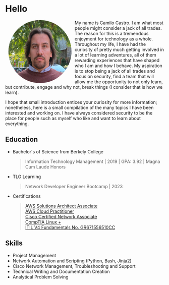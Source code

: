 # Hello

<img align="left" style="width:200px; height:200px; border-radius:50%;" src="Images/Camilo_C.png" hspace="10">

My name is Camilo Castro. I am what most people might consider a jack of all trades. The reason for this is a tremendous enjoyment for technology as a whole. Throughout my life, I have had the curiosity of pretty much getting involved in a lot of learning adventures, all of them rewarding experiences that have shaped who I am and how I behave. My aspiration is to stop being a jack of all trades and focus on security, find a team that will allow me the opportunity to not only learn, but contribute, engage and why not, break things (I consider that is how we learn). 

I hope that small introduction entices your curiosity for more information; nonetheless, here is a small compilation of the many topics I have been interested and working on. I have always considered security to be the place for people such as myself who like and want to learn about everything.


## Education

* Bachelor's of Science from Berkely College
    > Information Technology Management | 2019 | GPA: 3.92 | Magna Cum Laude Honors
* TLG Learning
    > Network Developer Engineer Bootcamp | 2023
* Certifications
    >[AWS Solutions Architect Associate](https://cp.certmetrics.com/amazon/en/public/verify/credential/4e4f7854294e48e6a53d3cb1ff10bc50) <br>
    >[AWS Cloud Practitioner](https://www.credly.com/badges/9b8e92bf-f6c5-4e1e-a749-6e108308e6a8) <br>
    >[Cisco Certified Network Associate](https://www.credly.com/badges/15dca3f1-29e8-4a34-abd6-1cab661b90f2/linked_in_profile) <br>
    >[CompTIA Linux +](https://www.credly.com/badges/61c3880e-c57a-4304-99ff-dd898d9fc116/public_url) <br>
    >[ITIL V4 Fundamentals No. GR671556510CC](https://www.peoplecert.org/for-corporations/certificate-verification-service) <br>

## Skills

* Project Management
* Network Automation and Scripting (Python, Bash, Jinja2)
* Cisco Network Management, Troubleshooting and Support
* Technical Writing and Documentation Creation
* Analytical Problem Solving
  

